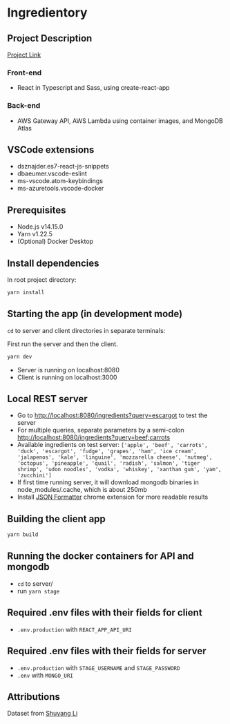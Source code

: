 # Ingredientory

## Project Description

[Project Link](https://ingredientory.web.app/)

### Front-end
- React in Typescript and Sass, using create-react-app

### Back-end
- AWS Gateway API, AWS Lambda using container images, and MongoDB Atlas

## VSCode extensions

- dsznajder.es7-react-js-snippets
- dbaeumer.vscode-eslint
- ms-vscode.atom-keybindings
- ms-azuretools.vscode-docker

## Prerequisites

- Node.js v14.15.0 
- Yarn v1.22.5
- (Optional) Docker Desktop

## Install dependencies

In root project directory:

```sh
yarn install
```

## Starting the app (in development mode)

`cd` to server and client directories in separate terminals:

First run the server and then the client.

```sh
yarn dev
```

- Server is running on localhost:8080
- Client is running on localhost:3000


## Local REST server
- Go to <http://localhost:8080/ingredients?query=escargot> to test the server
- For multiple queries, separate parameters by a semi-colon <http://localhost:8080/ingredients?query=beef;carrots>
- Available ingredients on test server: 
`['apple', 'beef', 'carrots', 'duck', 'escargot', 'fudge', 'grapes', 'ham', 'ice cream', 'jalapenos', 'kale', 'linguine', 'mozzarella cheese', 'nutmeg', 'octopus', 'pineapple', 'quail', 'radish', 'salmon', 'tiger shrimp', 'udon noodles', 'vodka', 'whiskey', 'xanthan gum', 'yam', 'zucchini']`
- If first time running server, it will download mongodb binaries in node_modules/.cache, which is about 250mb
- Install [JSON Formatter](https://chrome.google.com/webstore/detail/json-formatter/bcjindcccaagfpapjjmafapmmgkkhgoa) chrome extension for more readable results

## Building the client app

```sh
yarn build
```

## Running the docker containers for API and mongodb
- `cd` to server/
- run `yarn stage`

## Required .env files with their fields for client
- `.env.production` with `REACT_APP_API_URI`

## Required .env files with their fields for server
- `.env.production` with `STAGE_USERNAME` and `STAGE_PASSWORD`
- `.env` with `MONGO_URI`

## Attributions

Dataset from [Shuyang Li](https://www.kaggle.com/shuyangli94/food-com-recipes-and-user-interactions)

